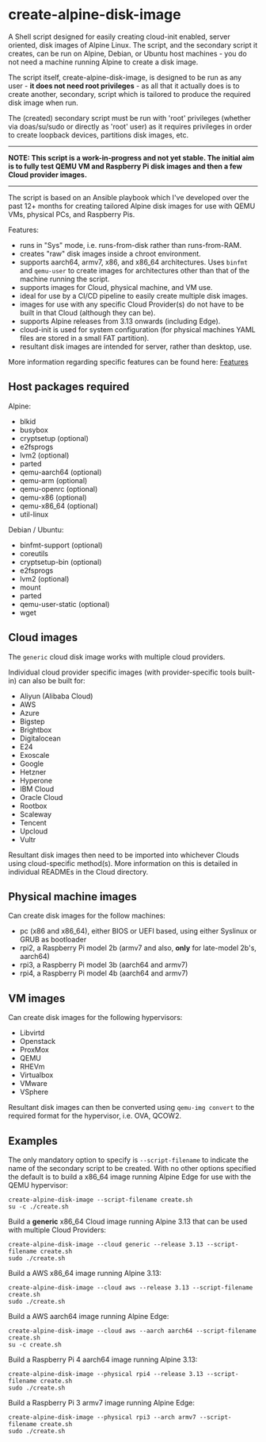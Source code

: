 # create-alpine-disk-image

A Shell script designed for easily creating cloud-init enabled, server oriented, disk images of Alpine Linux. The script, and the secondary script it creates, can be run on Alpine, Debian, or Ubuntu host machines - you do not need a machine running Alpine to create a disk image.

The script itself, create-alpine-disk-image, is designed to be run as any user - **it does not need root privileges** - as all that it actually does is to create another, secondary, script which is tailored to produce the required disk image when run.

The (created) secondary script must be run with 'root' privileges (whether via doas/su/sudo or directly as 'root' user) as it requires privileges in order to create loopback devices, partitions disk images, etc.

---
**NOTE: This script is a work-in-progress and not yet stable. The initial
aim is to fully test QEMU VM and Raspberry Pi disk images and then a few
Cloud provider images.**

---

The script is based on an Ansible playbook which I've developed over the past
12+ months for creating tailored Alpine disk images for use with QEMU VMs,
physical PCs, and Raspberry Pis.

Features:

- runs in "Sys" mode, i.e. runs-from-disk rather than runs-from-RAM.
- creates "raw" disk images inside a chroot environment.
- supports aarch64, armv7, x86, and x86_64 architectures. Uses ```binfmt``` and
```qemu-user``` to create images for architectures other than that of the machine running the script.
- supports images for Cloud, physical machine, and VM use.
- ideal for use by a CI/CD pipeline to easily create multiple disk images.
- images for use with any specific Cloud Provider(s) do not have to be built in
that Cloud (although they can be).
- supports Alpine releases from 3.13 onwards (including Edge).
- cloud-init is used for system configuration (for physical machines YAML files
are stored in a small FAT partition).
- resultant disk images are intended for server, rather than desktop, use.

More information regarding specific features can be found here:
[Features](https://github.com/dermotbradley/create-alpine-disk-image/blob/master/Features/)


## Host packages required

Alpine:

- blkid
- busybox
- cryptsetup (optional)
- e2fsprogs
- lvm2 (optional)
- parted
- qemu-aarch64 (optional)
- qemu-arm (optional)
- qemu-openrc (optional)
- qemu-x86 (optional)
- qemu-x86_64 (optional)
- util-linux

Debian / Ubuntu:

- binfmt-support (optional)
- coreutils
- cryptsetup-bin (optional)
- e2fsprogs
- lvm2 (optional)
- mount
- parted
- qemu-user-static (optional)
- wget

## Cloud images

The ```generic``` cloud disk image works with multiple cloud providers.

Individual cloud provider specific images (with provider-specific tools built-in) can also be built for:

- Aliyun (Alibaba Cloud)
- AWS
- Azure
- Bigstep
- Brightbox
- Digitalocean
- E24
- Exoscale
- Google
- Hetzner
- Hyperone
- IBM Cloud
- Oracle Cloud
- Rootbox
- Scaleway
- Tencent
- Upcloud
- Vultr

Resultant disk images then need to be imported into whichever Clouds using cloud-specific method(s). More information on this is detailed in individual READMEs in the Cloud directory.

## Physical machine images

Can create disk images for the follow machines:

- pc (x86 and x86_64), either BIOS or UEFI based, using either Syslinux or GRUB as bootloader
- rpi2, a Raspberry Pi model 2b (armv7 and also, **only** for late-model 2b's, aarch64)
- rpi3, a Raspberry Pi model 3b (aarch64 and armv7)
- rpi4, a Raspberry Pi model 4b (aarch64 and armv7)


## VM images

Can create disk images for the following hypervisors:

- Libvirtd
- Openstack
- ProxMox
- QEMU
- RHEVm
- Virtualbox
- VMware
- VSphere

Resultant disk images can then be converted using ```qemu-img convert``` to the required format for the hypervisor, i.e. OVA, QCOW2.

## Examples

The only mandatory option to specify is ```--script-filename``` to indicate the name of the secondary script to be created. With no other options specified the default is to build a x86_64 image running Alpine Edge for use with the QEMU hypervisor:

```
create-alpine-disk-image --script-filename create.sh
su -c ./create.sh
```

Build a **generic** x86_64 Cloud image running Alpine 3.13 that can be used with multiple Cloud Providers:

```
create-alpine-disk-image --cloud generic --release 3.13 --script-filename create.sh
sudo ./create.sh
```

Build a AWS x86_64 image running Alpine 3.13:

```
create-alpine-disk-image --cloud aws --release 3.13 --script-filename create.sh
sudo ./create.sh
```

Build a AWS aarch64 image running Alpine Edge:

```
create-alpine-disk-image --cloud aws --aarch aarch64 --script-filename create.sh
su -c create.sh
```

Build a Raspberry Pi 4 aarch64 image running Alpine 3.13:

```
create-alpine-disk-image --physical rpi4 --release 3.13 --script-filename create.sh
sudo ./create.sh
```

Build a Raspberry Pi 3 armv7 image running Alpine Edge:

```
create-alpine-disk-image --physical rpi3 --arch armv7 --script-filename create.sh
sudo ./create.sh
```
